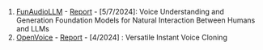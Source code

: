 1. [FunAudioLLM](https://github.com/FunAudioLLM) - [Report](https://fun-audio-llm.github.io/) - [5/7/2024]: Voice Understanding and Generation Foundation Models for Natural Interaction Between Humans and LLMs
2. [OpenVoice](https://github.com/myshell-ai/OpenVoice) - [Report](https://research.myshell.ai/open-voice) - [4/2024] : Versatile Instant Voice Cloning
